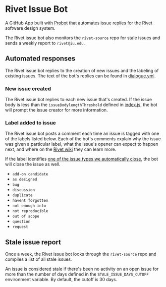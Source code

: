 # Rivet Issue Bot

A GitHub App built with [Probot](https://github.com/probot/probot) that automates issue replies for the Rivet software design system.

The Rivet issue bot also monitors the `rivet-source` repo for stale issues and sends a weekly report to `rivet@iu.edu`.

## Automated responses

The Rivet issue bot replies to the creation of new issues and the labeling of existing issues. The text of the bot's replies can be found in [dialogue.yml](https://github.com/indiana-university/rivet-issue-bot/blob/master/dialogue.yml).

### New issue created

The Rivet issue bot replies to each new issue that's created. If the issue body is less than the `issueBodylengthThreshold` defined in [index.js](https://github.com/indiana-university/rivet-issue-bot/blob/master/index.js), the bot will prompt the issue creator for more information.

### Label added to issue

The Rivet issue bot posts a comment each time an issue is tagged with one of the labels listed below. Each of the bot's comments explain why the issue was given a particular label, what the issue's opener can expect to happen next, and where on the [Rivet wiki](https://github.com/indiana-university/rivet-source/wiki) they can learn more.

If the label identifies [one of the issue types we automatically close](https://github.com/indiana-university/rivet-source/wiki/Issue-tracking#closing-issues), the bot will close the issue as well.

- `add-on candidate`
- `as designed`
- `bug`
- `discussion`
- `duplicate`
- `havent forgotten`
- `not enough info`
- `not reproducible`
- `out of scope`
- `question`
- `request`

## Stale issue report

Once a week, the Rivet issue bot looks through the `rivet-source` repo and compiles a list of all stale issues.

An issue is considered stale if there's been no activity on an open issue for more than the number of days defined in the `STALE_ISSUE_DAYS_CUTOFF` environment variable. By default, the cutoff is 30 days.